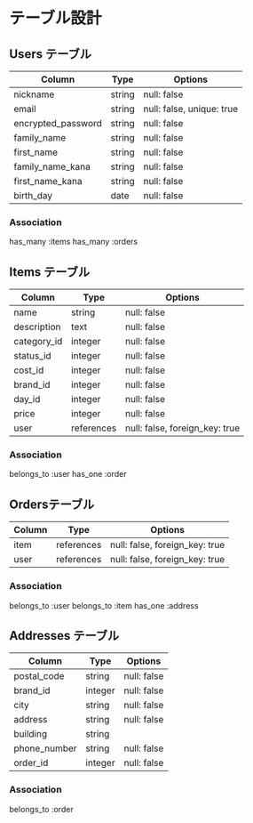 # テーブル設計


## Users テーブル 

| Column               | Type    | Options                   |
| -------------------- | ------- | ------------------------- |   
| nickname             | string  | null: false               |
| email                | string  | null: false, unique: true |
| encrypted_password   | string  | null: false               |
| family_name          | string  | null: false               |
| first_name           | string  | null: false               |
| family_name_kana     | string  | null: false               |
| first_name_kana      | string  | null: false               |
| birth_day            | date    | null: false               |

### Association

has_many :items
has_many :orders



## Items テーブル 

| Column          | Type         | Options                        |
| --------------- | ------------ | ------------------------------ |   
| name            | string       | null: false                    |
| description     | text         | null: false                    |
| category_id     | integer      | null: false                    |
| status_id       | integer      | null: false                    |
| cost_id         | integer      | null: false                    |
| brand_id        | integer      | null: false                    |
| day_id          | integer      | null: false                    |
| price           | integer      | null: false                    |
| user            | references   | null: false, foreign_key: true |

### Association

belongs_to :user
has_one :order



##  Ordersテーブル 

| Column     | Type        | Options                        |
| ---------- | ----------- | ------------------------------ |   
| item       | references  | null: false, foreign_key: true |
| user       | references  | null: false, foreign_key: true |

### Association

belongs_to :user
belongs_to :item
has_one :address



## Addresses テーブル 

| Column               | Type        | Options                        |
| -------------------- | ----------- | ------------------------------ |   
| postal_code          | string      | null: false                    |
| brand_id             | integer     | null: false                    |
| city                 | string      | null: false                    |
| address              | string      | null: false                    |
| building             | string      |                                |
| phone_number         | string      | null: false                    |
| order_id             | integer     | null: false                    |

### Association

belongs_to :order